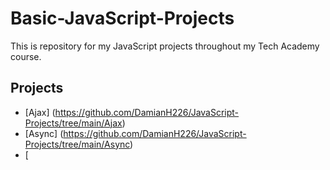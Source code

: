 # Basic-JavaScript-Projects
 This is repository for my JavaScript projects throughout my Tech Academy course.
 ## Projects
* [Ajax] (https://github.com/DamianH226/JavaScript-Projects/tree/main/Ajax)
* [Async] (https://github.com/DamianH226/JavaScript-Projects/tree/main/Async)
* [
